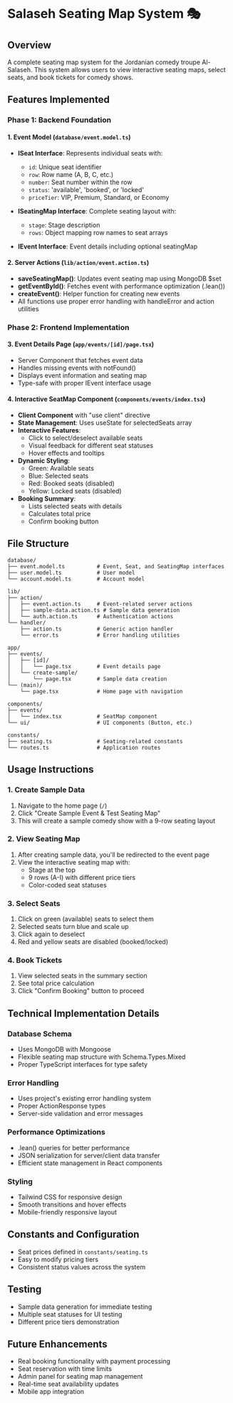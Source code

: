 # Salaseh Seating Map System 🎭

## Overview

A complete seating map system for the Jordanian comedy troupe Al-Salaseh. This system allows users to view interactive seating maps, select seats, and book tickets for comedy shows.

## Features Implemented

### Phase 1: Backend Foundation

#### 1. Event Model (`database/event.model.ts`)

- **ISeat Interface**: Represents individual seats with:
  - `id`: Unique seat identifier
  - `row`: Row name (A, B, C, etc.)
  - `number`: Seat number within the row
  - `status`: 'available', 'booked', or 'locked'
  - `priceTier`: VIP, Premium, Standard, or Economy

- **ISeatingMap Interface**: Complete seating layout with:
  - `stage`: Stage description
  - `rows`: Object mapping row names to seat arrays

- **IEvent Interface**: Event details including optional seatingMap

#### 2. Server Actions (`lib/action/event.action.ts`)

- **saveSeatingMap()**: Updates event seating map using MongoDB $set
- **getEventById()**: Fetches event with performance optimization (.lean())
- **createEvent()**: Helper function for creating new events
- All functions use proper error handling with handleError and action utilities

### Phase 2: Frontend Implementation

#### 3. Event Details Page (`app/events/[id]/page.tsx`)

- Server Component that fetches event data
- Handles missing events with notFound()
- Displays event information and seating map
- Type-safe with proper IEvent interface usage

#### 4. Interactive SeatMap Component (`components/events/index.tsx`)

- **Client Component** with "use client" directive
- **State Management**: Uses useState for selectedSeats array
- **Interactive Features**:
  - Click to select/deselect available seats
  - Visual feedback for different seat statuses
  - Hover effects and tooltips
- **Dynamic Styling**:
  - Green: Available seats
  - Blue: Selected seats
  - Red: Booked seats (disabled)
  - Yellow: Locked seats (disabled)
- **Booking Summary**:
  - Lists selected seats with details
  - Calculates total price
  - Confirm booking button

## File Structure

```
database/
├── event.model.ts          # Event, Seat, and SeatingMap interfaces
├── user.model.ts           # User model
└── account.model.ts        # Account model

lib/
├── action/
│   ├── event.action.ts     # Event-related server actions
│   ├── sample-data.action.ts # Sample data generation
│   └── auth.action.ts      # Authentication actions
└── handler/
    ├── action.ts           # Generic action handler
    └── error.ts            # Error handling utilities

app/
├── events/
│   ├── [id]/
│   │   └── page.tsx        # Event details page
│   └── create-sample/
│       └── page.tsx        # Sample data creation
└── (main)/
    └── page.tsx            # Home page with navigation

components/
├── events/
│   └── index.tsx           # SeatMap component
└── ui/                     # UI components (Button, etc.)

constants/
├── seating.ts              # Seating-related constants
└── routes.ts               # Application routes
```

## Usage Instructions

### 1. Create Sample Data

1. Navigate to the home page (`/`)
2. Click "Create Sample Event & Test Seating Map"
3. This will create a sample comedy show with a 9-row seating layout

### 2. View Seating Map

1. After creating sample data, you'll be redirected to the event page
2. View the interactive seating map with:
   - Stage at the top
   - 9 rows (A-I) with different price tiers
   - Color-coded seat statuses

### 3. Select Seats

1. Click on green (available) seats to select them
2. Selected seats turn blue and scale up
3. Click again to deselect
4. Red and yellow seats are disabled (booked/locked)

### 4. Book Tickets

1. View selected seats in the summary section
2. See total price calculation
3. Click "Confirm Booking" button to proceed

## Technical Implementation Details

### Database Schema

- Uses MongoDB with Mongoose
- Flexible seating map structure with Schema.Types.Mixed
- Proper TypeScript interfaces for type safety

### Error Handling

- Uses project's existing error handling system
- Proper ActionResponse types
- Server-side validation and error messages

### Performance Optimizations

- .lean() queries for better performance
- JSON serialization for server/client data transfer
- Efficient state management in React components

### Styling

- Tailwind CSS for responsive design
- Smooth transitions and hover effects
- Mobile-friendly responsive layout

## Constants and Configuration

- Seat prices defined in `constants/seating.ts`
- Easy to modify pricing tiers
- Consistent status values across the system

## Testing

- Sample data generation for immediate testing
- Multiple seat statuses for UI testing
- Different price tiers demonstration

## Future Enhancements

- Real booking functionality with payment processing
- Seat reservation with time limits
- Admin panel for seating map management
- Real-time seat availability updates
- Mobile app integration
